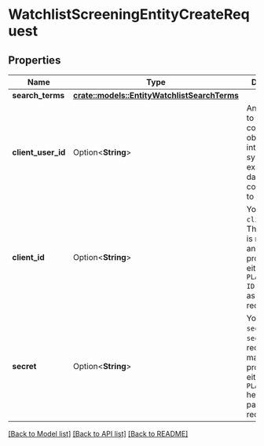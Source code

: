 # WatchlistScreeningEntityCreateRequest

## Properties

Name | Type | Description | Notes
------------ | ------------- | ------------- | -------------
**search_terms** | [**crate::models::EntityWatchlistSearchTerms**](EntityWatchlistSearchTerms.md) |  | 
**client_user_id** | Option<**String**> | An identifier to help you connect this object to your internal systems. For example, your database ID corresponding to this object. | [optional]
**client_id** | Option<**String**> | Your Plaid API `client_id`. The `client_id` is required and may be provided either in the `PLAID-CLIENT-ID` header or as part of a request body. | [optional]
**secret** | Option<**String**> | Your Plaid API `secret`. The `secret` is required and may be provided either in the `PLAID-SECRET` header or as part of a request body. | [optional]

[[Back to Model list]](../README.md#documentation-for-models) [[Back to API list]](../README.md#documentation-for-api-endpoints) [[Back to README]](../README.md)



